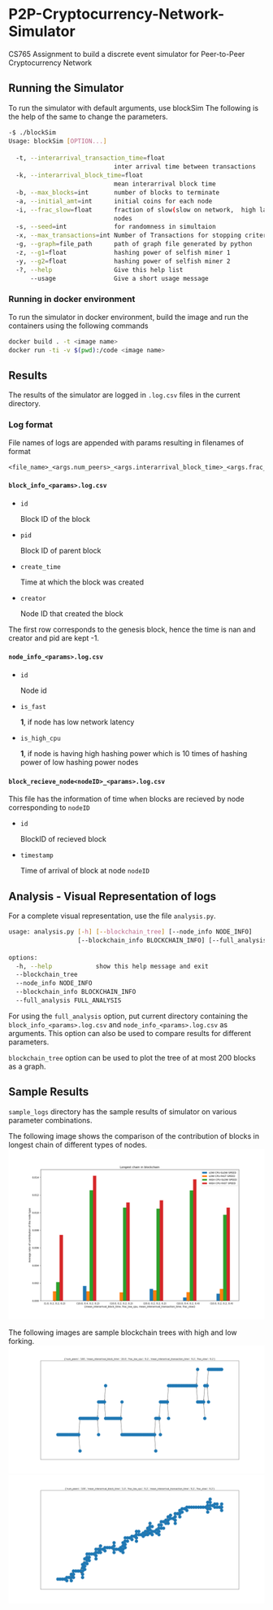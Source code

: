 # P2P-Cryptocurrency-Network-Simulator

CS765 Assignment  to build a discrete event simulator for Peer-to-Peer Cryptocurrency Network

## Running the Simulator

To run the simulator with default arguments, use blockSim
The following is the help of the same to change the parameters.

```bash
-$ ./blockSim
Usage: blockSim [OPTION...]

  -t, --interarrival_transaction_time=float
                             inter arrival time between transactions
  -k, --interarrival_block_time=float
                             mean interarrival block time
  -b, --max_blocks=int       number of blocks to terminate
  -a, --initial_amt=int      initial coins for each node
  -i, --frac_slow=float      fraction of slow(slow on network,  high latency)
                             nodes
  -s, --seed=int             for randomness in simultaion
  -x, --max_transactions=int Number of Transactions for stopping criteria
  -g, --graph=file_path      path of graph file generated by python
  -z, --g1=float             hashing power of selfish miner 1
  -y, --g2=float             hashing power of selfish miner 2
  -?, --help                 Give this help list
      --usage                Give a short usage message
```

### Running in docker environment

To run the simulator in docker environment, build the image and run the containers using the following commands
```bash
docker build . -t <image name>
docker run -ti -v $(pwd):/code <image name>
```

## Results

The results of the simulator are logged in `.log.csv` files in the current directory.

### Log format

File names of logs are appended with params resulting in filenames of format
```
<file_name>_<args.num_peers>_<args.interarrival_block_time>_<args.frac_low_cpu>_<args.interarrival_transaction_time>_<args.frac_slow>.log.csv
```

#### `block_info_<params>.log.csv`

- `id`

    Block ID of the block
- `pid`

    Block ID of parent block
- `create_time`
    
    Time at which the block was created
- `creator`

    Node ID that created the block

The first row corresponds to the genesis block, hence the time is nan and creator and pid are kept -1.


#### `node_info_<params>.log.csv`

- `id`

    Node id
- `is_fast`

    **1**, if node has low network latency
- `is_high_cpu`
    
    **1**, if node is having high hashing power which is 10 times of hashing power of low hashing power nodes

#### `block_recieve_node<nodeID>_<params>.log.csv`

This file has the information of time when blocks are recieved by node corresponding to `nodeID`

- `id`
    
    BlockID of recieved block
- `timestamp`
    
    Time of arrival of block at node `nodeID`

## Analysis - Visual Representation of logs

For a complete visual representation, use the file `analysis.py`.

```bash
usage: analysis.py [-h] [--blockchain_tree] [--node_info NODE_INFO]
                   [--blockchain_info BLOCKCHAIN_INFO] [--full_analysis FULL_ANALYSIS]

options:
  -h, --help            show this help message and exit
  --blockchain_tree
  --node_info NODE_INFO
  --blockchain_info BLOCKCHAIN_INFO
  --full_analysis FULL_ANALYSIS
```
For using the `full_analysis` option, put current directory containing the `block_info_<params>.log.csv` and `node_info_<params>.log.csv` as arguments. This option can also be used to compare results for different parameters.

`blockchain_tree` option can be used to plot the tree of at most 200 blocks as a graph.

## Sample Results

`sample_logs` directory has the sample results of simulator on various parameter combinations.

The following image shows the comparison of the contribution of blocks in longest chain of different types of nodes.
![](sample_logs/longest_chain_contrib_comp.png)

The following images are sample blockchain trees with high and low forking.
![](sample_logs/tree_100_20.0_0.2_0.2_0.2.png)
![](sample_logs/tree_100_1.0_0.2_0.2_0.2.png)

